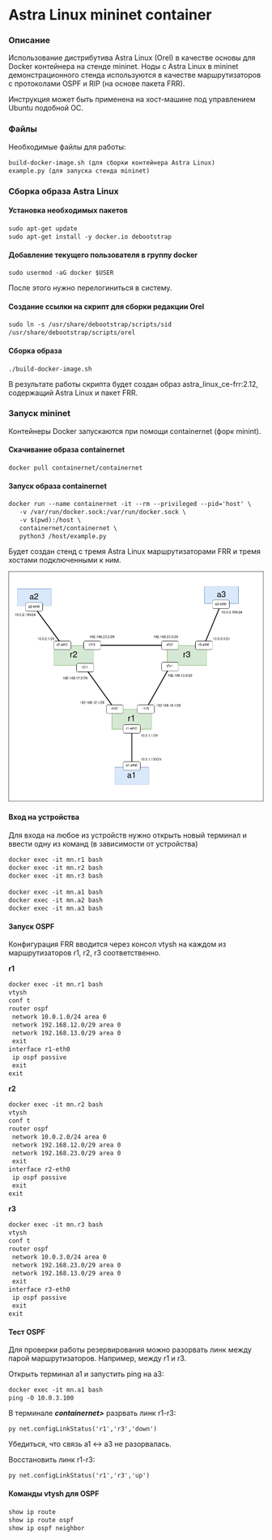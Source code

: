 # Astra Linux mininet container

### Описание

Использование дистрибутива Astra Linux (Orel) в качестве основы для Docker контейнера на стенде mininet. Ноды с Astra Linux в mininet демонстрационного стенда используются в качестве маршрутизаторов с протоколами OSPF и RIP (на основе пакета FRR).

Инструкция может быть применена на хост-машине под управлением Ubuntu подобной ОС.

### Файлы

Необходимые файлы для работы:

```
build-docker-image.sh (для сборки контейнера Astra Linux)
example.py (для запуска стенда mininet)
```

### Сборка образа Astra Linux

#### Установка необходимых пакетов

```
sudo apt-get update
sudo apt-get install -y docker.io debootstrap
```

#### Добавление текущего пользователя в группу docker

```
sudo usermod -aG docker $USER
```

После этого нужно перелогиниться в систему.

#### Создание ссылки на скрипт для сборки редакции Orel

```
sudo ln -s /usr/share/debootstrap/scripts/sid /usr/share/debootstrap/scripts/orel
```

#### Сборка образа

```
./build-docker-image.sh
```

В результате работы скрипта будет создан образ astra_linux_ce-frr:2.12, содержащий Astra Linux и пакет FRR.

### Запуск mininet

Контейнеры Docker запускаются при помощи containernet (форк minint).

#### Скачивание образа containernet

```
docker pull containernet/containernet
```

#### Запуск образа containernet

```
docker run --name containernet -it --rm --privileged --pid='host' \
   -v /var/run/docker.sock:/var/run/docker.sock \
   -v $(pwd):/host \
   containernet/containernet \
   python3 /host/example.py
```

Будет создан стенд с тремя Astra Linux маршрутизаторами FRR и тремя хостами подключенными к ним.

![](lab.png)

#### Вход на устройства

Для входа на любое из устройств нужно открыть новый терминал и ввести одну из команд (в зависимости от устройства)

```
docker exec -it mn.r1 bash
docker exec -it mn.r2 bash
docker exec -it mn.r3 bash

docker exec -it mn.a1 bash
docker exec -it mn.a2 bash
docker exec -it mn.a3 bash
```

#### Запуск OSPF

Конфигурация FRR вводится через консол vtysh на каждом из маршрутизаторов r1, r2, r3 соответственно.

**r1**

```
docker exec -it mn.r1 bash
vtysh
conf t
router ospf
 network 10.0.1.0/24 area 0
 network 192.168.12.0/29 area 0
 network 192.168.13.0/29 area 0
 exit
interface r1-eth0
 ip ospf passive
 exit
exit
```

**r2**

```
docker exec -it mn.r2 bash
vtysh
conf t
router ospf
 network 10.0.2.0/24 area 0
 network 192.168.12.0/29 area 0
 network 192.168.23.0/29 area 0
 exit
interface r2-eth0
 ip ospf passive
 exit
exit
```

**r3**

```
docker exec -it mn.r3 bash
vtysh
conf t
router ospf
 network 10.0.3.0/24 area 0
 network 192.168.23.0/29 area 0
 network 192.168.13.0/29 area 0
 exit
interface r3-eth0
 ip ospf passive
 exit
exit
```

#### Тест OSPF

Для проверки работы резервирования можно разорвать линк между парой маршрутизаторов. Например, между r1 и r3.

Открыть терминал a1 и запустить ping на a3:

```
docker exec -it mn.a1 bash
ping -O 10.0.3.100
```

В терминале ***containernet>*** разрвать линк r1-r3:

```
py net.configLinkStatus('r1','r3','down')
```

Убедиться, что связь a1 <-> a3 не разорвалась.

Восстановить линк r1-r3:

```
py net.configLinkStatus('r1','r3','up')
```

#### Команды vtysh для OSPF

```
show ip route
show ip route ospf
show ip ospf neighbor
```
